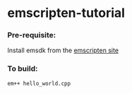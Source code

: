 # emscripten-tutorial

### Pre-requisite:
Install emsdk from the [emscripten site](https://emscripten.org/docs/getting_started/downloads.html)

### To build:
```sh
em++ hello_world.cpp
```

